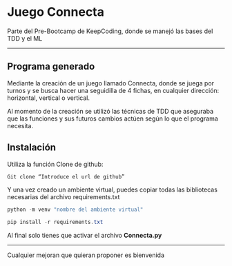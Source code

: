 # Juego Connecta

Parte del Pre-Bootcamp de KeepCoding, donde se manejó las bases del TDD y el ML

---

## Programa generado

Mediante la creación de un juego llamado Connecta, donde se juega por turnos y se busca hacer una seguidilla de 4 fichas, en cualquier dirección: horizontal, vertical o vertical.

Al momento de la creación se utilizó las técnicas de TDD que aseguraba que las funciones y sus futuros cambios actúen según lo que el programa necesita.

## Instalación

Utiliza la función Clone de github:

```powershell
Git clone “Introduce el url de github”
```

Y una vez creado un ambiente virtual, puedes copiar todas las bibliotecas necesarias del archivo requirements.txt

```powershell
python -m venv "nombre del ambiente virtual"
```

```powershell
pip install -r requirements.txt
```
Al final solo tienes que activar el archivo **Connecta.py**

---

Cualquier mejoran que quieran proponer es bienvenida


